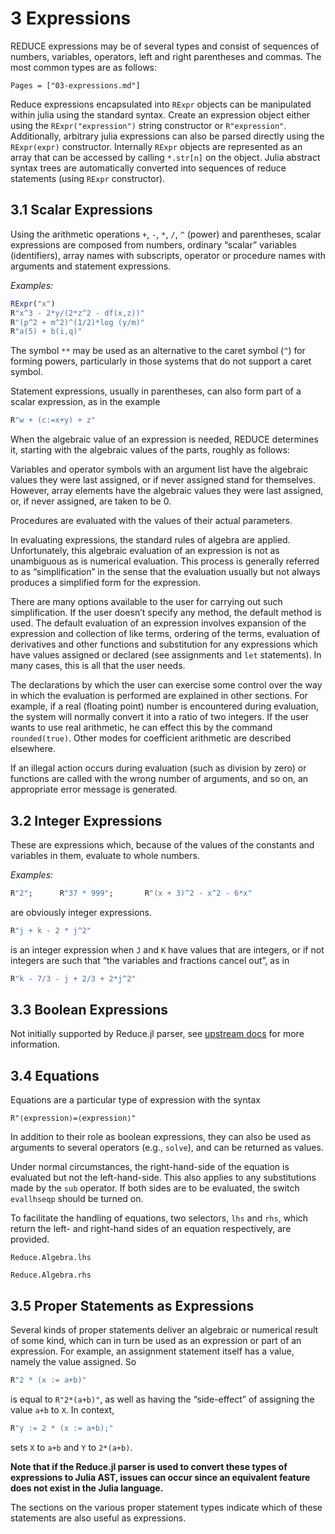 # 3 Expressions

REDUCE expressions may be of several types and consist of sequences of numbers, variables, operators, left and right parentheses and commas. The most common types are as follows:

```@contents
Pages = ["03-expressions.md"]
```

Reduce expressions encapsulated into `RExpr` objects can be manipulated within julia using the standard syntax. Create an expression object either using the `RExpr("expression")` string constructor or `R"expression"`. Additionally, arbitrary julia expressions can also be parsed directly using the `RExpr(expr)` constructor. Internally `RExpr` objects are represented as an array that can be accessed by calling `*.str[n]` on the object.
Julia abstract syntax trees are automatically converted into sequences of reduce statements (using `RExpr` constructor).

## 3.1 Scalar Expressions

Using the arithmetic operations `+`, `-`, `*`, `/`, `^` (power) and parentheses, scalar expressions are composed from numbers, ordinary “scalar” variables (identifiers), array names with subscripts, operator or procedure names with arguments and statement expressions.

_Examples:_

```Julia
RExpr("x")
R"x^3 - 2*y/(2*z^2 - df(x,z))"
R"(p^2 + m^2)^(1/2)*log (y/m)"
R"a(5) + b(i,q)"
```

The symbol `**` may be used as an alternative to the caret symbol (`^`) for forming powers, particularly in those systems that do not support a caret symbol.

Statement expressions, usually in parentheses, can also form part of a scalar expression, as in the example

```Julia
R"w + (c:=x+y) + z"
```

When the algebraic value of an expression is needed, REDUCE determines it, starting with the algebraic values of the parts, roughly as follows:

Variables and operator symbols with an argument list have the algebraic values they were last assigned, or if never assigned stand for themselves. However, array elements have the algebraic values they were last assigned, or, if never assigned, are taken to be 0.

Procedures are evaluated with the values of their actual parameters.

In evaluating expressions, the standard rules of algebra are applied. Unfortunately, this algebraic evaluation of an expression is not as unambiguous as is numerical evaluation. This process is generally referred to as “simplification” in the sense that the evaluation usually but not always produces a simplified form for the expression.

There are many options available to the user for carrying out such simplification. If the user doesn’t specify any method, the default method is used. The default evaluation of an expression involves expansion of the expression and collection of like terms, ordering of the terms, evaluation of derivatives and other functions and substitution for any expressions which have values assigned or declared (see assignments and `let` statements). In many cases, this is all that the user needs.

The declarations by which the user can exercise some control over the way in which the evaluation is performed are explained in other sections. For example, if a real (floating point) number is encountered during evaluation, the system will normally convert it into a ratio of two integers. If the user wants to use real arithmetic, he can effect this by the command `rounded(true)`. Other modes for coefficient arithmetic are described elsewhere.

If an illegal action occurs during evaluation (such as division by zero) or functions are called with the wrong number of arguments, and so on, an appropriate error message is generated.

## 3.2 Integer Expressions

These are expressions which, because of the values of the constants and variables in them, evaluate to whole numbers.

_Examples:_

```Julia
R"2";      R"37 * 999";       R"(x + 3)^2 - x^2 - 6*x"
```

are obviously integer expressions.

```Julia
R"j + k - 2 * j^2"
```

is an integer expression when `J` and `K` have values that are integers, or if not integers are such that “the variables and fractions cancel out”, as in

```Julia
R"k - 7/3 - j + 2/3 + 2*j^2"
```

## 3.3 Boolean Expressions

Not initially supported by Reduce.jl parser, see [upstream docs](http://www.reduce-algebra.com/manual/manualse10.html) for more information.

## 3.4 Equations

Equations are a particular type of expression with the syntax

```
R"⟨expression⟩=⟨expression⟩"
```

In addition to their role as boolean expressions, they can also be used as arguments to several operators (e.g., `solve`), and can be returned as values.

Under normal circumstances, the right-hand-side of the equation is evaluated but not the left-hand-side. This also applies to any substitutions made by the `sub` operator. If both sides are to be evaluated, the switch `evallhseqp` should be turned on.

To facilitate the handling of equations, two selectors, `lhs` and `rhs`, which return the left- and right-hand sides of an equation respectively, are provided.

```@docs
Reduce.Algebra.lhs
```

```@docs
Reduce.Algebra.rhs
```

## 3.5 Proper Statements as Expressions

Several kinds of proper statements deliver an algebraic or numerical result of some kind, which can in turn be used as an expression or part of an expression. For example, an assignment statement itself has a value, namely the value assigned. So

```Julia
R"2 * (x := a+b)"
```

is equal to `R"2*(a+b)"`, as well as having the “side-effect” of assigning the value `a+b` to `X`. In context,

```Julia
R"y := 2 * (x := a+b);"
```

sets `X` to `a+b` and `Y` to `2*(a+b)`.

**Note that if the Reduce.jl parser is used to convert these types of expressions to Julia AST, issues can occur since an equivalent feature does not exist in the Julia language.**

The sections on the various proper statement types indicate which of these statements are also useful as expressions.
